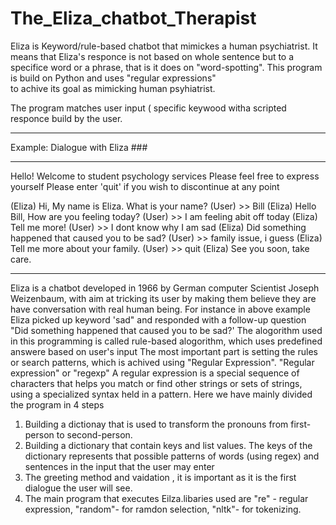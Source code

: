 # The_Eliza_chatbot_Therapist
Eliza is Keyword/rule-based chatbot that mimickes a human psychiatrist. It means that Eliza's responce is not based on
whole sentence but to a specifice word or a phrase, that is it does on "word-spotting". This program is build on Python and uses "regular expressions"  
to achive its goal as mimicking human psyhiatrist.


The program matches user input ( specific keywood  witha scripted responce build by the user. 
*******************************************************
Example: Dialogue with Eliza ###
*******************************************************
Hello! Welcome to student psychology services
Please feel free to express yourself
Please enter 'quit' if you wish to discontinue at any point



(Eliza) Hi, My name is Eliza. What is your name?
(User) >> Bill
(Eliza) Hello Bill, How are you feeling today?
(User) >> I am feeling abit off today
(Eliza) Tell me more!
(User) >> I dont know why I am sad 
(Eliza) Did something happened that caused you to be sad?
(User) >> family issue, i guess
(Eliza) Tell me more about your family.
(User) >> quit
(Eliza) See you soon, take care.
*********************************************************
Eliza is a chatbot developed in 1966 by German computer Scientist Joseph Weizenbaum, with aim at tricking its user
by making them believe they are have conversation with real human being.
For instance in above example Eliza picked up keyword 'sad" and responded with a follow-up question "Did something happened that caused you to be sad?'
The alogorithm used in this programming is called rule-based alogorithm, which uses predefined answere based on user's input
The most important part is setting the rules or search patterns, which is achived using "Regular Expression".
"Regular expression" or "regexp" A regular expression is a special sequence of characters that helps you match or find other strings or sets of strings, 
using a specialized syntax held in a pattern.
Here we have mainly divided the program in 4 steps
1) Building a dictionay that is used to transform the pronouns from first-person to second-person.
2) Building a dictionary that contain keys and list values. 
The keys of the dictionary represents that possible patterns of words (using regex) and sentences in the input that the user may enter
3) The greeting method and vaidation , it is important as it is the first dialogue the user will see.
4) The main program that executes Eilza.libaries used are "re" - regular expression, "random"- for ramdon selection, "nltk"- for tokenizing.
